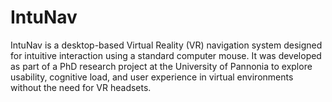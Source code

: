 # IntuNav
IntuNav is a desktop-based Virtual Reality (VR) navigation system designed for intuitive interaction using a standard computer mouse. It was developed as part of a PhD research project at the University of Pannonia to explore usability, cognitive load, and user experience in virtual environments without the need for VR headsets.
